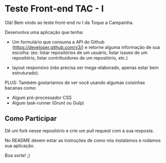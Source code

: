 # Teste Front-end TAC - I

Olá! Bem vindo ao teste front-end nv I da Toque a Campainha.

Desenvolva uma aplicação que tenha:

- Um formulário que consuma a API do Github (https://developer.github.com/v3/) e retorne alguma informação de sua escolha: (ex: listar repositórios de um usuário, listar issues de um repositório, listar contribuidores de um repositório, etc.)

- layout responsivo (não precisa ser mega-elaborado, apenas estar bem estruturado).

PLUS: Também gostaríamos de ver você usando algumas coisinhas bacanas como:

- Algum pré-processador CSS
- Algum task-runner (Grunt ou Gulp)

## Como Participar

Dê um fork nesse repositório e crie um pull request com a sua resposta.

No README devem estar as instruções de como nós instalamos e rodamos sua aplicação.

Boa sorte! ;)
